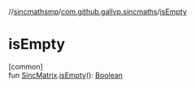 //[sincmathsmp](../../index.md)/[com.github.gallvp.sincmaths](index.md)/[isEmpty](is-empty.md)

# isEmpty

[common]\
fun [SincMatrix](-sinc-matrix/index.md).[isEmpty](is-empty.md)(): [Boolean](https://kotlinlang.org/api/latest/jvm/stdlib/kotlin/-boolean/index.html)
